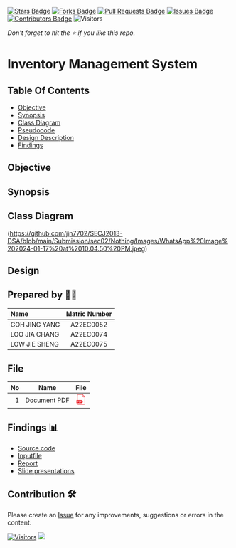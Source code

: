 [![Stars Badge](https://img.shields.io/github/stars/jjn7702/SECJ2013-DSA)](https://github.com/jjn7702/SECJ2013-DSA/Submission/Sample/stargazers)
[![Forks Badge](https://img.shields.io/github/forks/jjn7702/SECJ2013-DSA)](https://github.com/jjn7702/SECJ2013-DSA/Submission/Sample/network/members)
[![Pull Requests Badge](https://img.shields.io/github/issues-pr/jjn7702/SECJ2013-DSA)](https://github.com/jjn7702/SECJ2013-DSA/Submission/Sample/pulls)
[![Issues Badge](https://img.shields.io/github/issues/jjn7702/SECJ2013-DSA)](https://github.com/jjn7702/SECJ2013-DSA/Submission/Sample/issues)
[![Contributors Badge](https://img.shields.io/github/contributors/jjn7702/SECJ2013-DSA?color=2b9348)](https://github.com/jjn7702/SECJ2013-DSA/Submission/Sample/graphs/contributors)
![Visitors](https://api.visitorbadge.io/api/visitors?path=https%3A%2F%2Fgithub.com%2Fjjn7702%2FSECJ2013-DSA%2FSubmission%2FSample&labelColor=%23d9e3f0&countColor=%23697689&style=flat)

_Don't forget to hit the :star: if you like this repo._

# Inventory Management System

## Table Of Contents
- [Objective](#-Objective)
- [Synopsis](#-synopsis)
- [Class Diagram](#-class-diagram)
- [Pseudocode](#-pseudocode)
- [Design Description](#-design-description)
- [Findings](#-Findings)





##  Objective
##  Synopsis
## Class Diagram
(https://github.com/jjn7702/SECJ2013-DSA/blob/main/Submission/sec02/Nothing/Images/WhatsApp%20Image%202024-01-17%20at%2010.04.50%20PM.jpeg)

## Design 





## Prepared by 🧑‍💻

| Name             | Matric Number |
| :---------------- | :-------------: |
|  GOH JING YANG   |    A22EC0052    | 
|   LOO JIA CHANG    |   A22EC0074     |
|  LOW JIE SHENG    |   A22EC0075      | 

## File
| No | Name |File | 
| -----:| ----- | :------: | 
|1| Document PDF| <a href="https://github.com/jjn7702/SECJ2013-DSA/blob/main/Submission/sec02/Nothing/Assignment1/Assigment%201%20Group%20Nothing%20.pdf" ><img src="https://github.com/jjn7702/SECJ2013-DSA/blob/main/Submission/sec02/Nothing/Images/pdf64.png" width="24px" height="24px" ></a>|



## Findings 📊

- [Source code](https://github.com/jjn7702/SECJ2013-DSA/blob/main/Submission/sec02/Nothing/Project/program/project.cpp)
- [Inputfile](https://github.com/jjn7702/SECJ2013-DSA/blob/main/Submission/sec02/Nothing/Project/program/inventory.txt)
- [Report](https://liveutm-my.sharepoint.com/:w:/r/personal/gohyang_live_utm_my/_layouts/15/Doc.aspx?sourcedoc=%7B92C7213B-18DE-4231-8478-D07DF392B1B2%7D&file=DSA%20Project.docx&action=default&mobileredirect=true&DefaultItemOpen=1&ct=1705473578873&wdOrigin=OFFICECOM-WEB.MAIN.EDGEWORTH&cid=9962ffda-3870-4d17-a400-1ae1f3d19490&wdPreviousSessionSrc=HarmonyWeb&wdPreviousSession=3116b39b-768c-468a-80d7-d020017bdbcc)
- [Slide presentations](https://www.canva.com/design/DAF6JJZzRj4/GvXNuNystdpJwrXRM5xiVQ/edit?utm_content=DAF6JJZzRj4&utm_campaign=designshare&utm_medium=link2&utm_source=sharebutton)

## Contribution 🛠️
Please create an [Issue](https://github.com/jjn7702/SECJ2013-DSA/Submission/Sample/issues) for any improvements, suggestions or errors in the content.

[![Visitors](https://api.visitorbadge.io/api/visitors?path=https%3A%2F%2Fgithub.com%2Fjjn7702&labelColor=%23697689&countColor=%23555555&style=plastic)](https://visitorbadge.io/status?path=https%3A%2F%2Fgithub.com%2Fjjn7702)
![](https://hit.yhype.me/github/profile?user_id=81284918)

